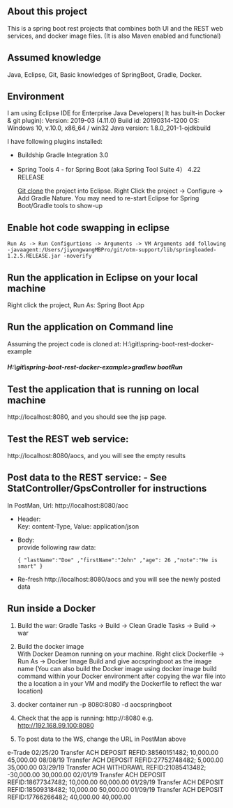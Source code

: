 ## About this project
This is a spring boot rest projects that combines both UI and the REST web services, and docker image files.
(It is also Maven enabled and functional)

## Assumed  knowledge
Java, Eclipse, Git, Basic knowledges of SpringBoot, Gradle, Docker.
 
## Environment
I am using 
	Eclipse IDE for Enterprise Java Developers( It has built-in Docker & git plugin):
	Version: 2019-03 (4.11.0)
	Build id: 20190314-1200
	OS: Windows 10, v.10.0, x86_64 / win32
	Java version: 1.8.0_201-1-ojdkbuild

I have following plugins installed:
- Buildship Gradle Integration 3.0
- Spring Tools 4 - for Spring Boot (aka Spring Tool Suite 4） 4.22 RELEASE
	

  [Git clone](https://github.com/jywang919/otm-support) the project into Eclipse.
  Right Click the project -> Configure -> Add Gradle Nature.
  You may need to re-start Eclipse for Spring Boot/Gradle tools to show-up
## Enable hot code swapping in eclipse
	Run As -> Run Configurtions -> Arguments -> VM Arguments add following -javaagent:/Users/jiyongwangMBPro/git/otm-support/lib/springloaded-1.2.5.RELEASE.jar -noverify
	
## Run the application in Eclipse on your local machine
Right click the project, Run As: Spring Boot App

## Run the application on Command line
Assuming the project code is cloned at: H:\git\spring-boot-rest-docker-example
##### H:\git\spring-boot-rest-docker-example>gradlew bootRun

## Test the application that is running on local machine
http://localhost:8080, and you should see the jsp page.

## Test the REST web service:
http://localhost:8080/aocs, and you will see the empty results

## Post data to the REST service:  - See StatController/GpsController for instructions

In PostMan,
Url: http://localhost:8080/aoc

- Header:  
       Key: content-Type,
        Value: application/json

- Body:    
      provide following raw data:
      
      { "lastName":"Doe" ,"firstName":"John" ,"age": 26 ,"note":"He is smart" }

- Re-fresh http://localhost:8080/aocs and you will see the newly posted data
 
 
## Run inside a Docker
1.	Build the war:
	Gradle Tasks -> Build -> Clean
	Gradle Tasks -> Build -> war

2.	Build the docker image	
	With Docker Deamon running on your machine.
	Right click Dockerfile -> Run As -> Docker Image Build and give aocspringboot as the image name
	(You can also build the Docker image using docker image build command within your Docker environment after copying the war file into the a location a in your VM and modify the Dockerfile to reflect the war location)  
	
3.	docker container run -p 8080:8080 -d aocspringboot

4.	Check that the app is running:
	http://<IP of your docker VM>:8080 e.g. http://192.168.99.100:8080 
	
5.	To post data to the WS, change the URL in PostMan above	


e-Trade 
 02/25/20	  Transfer  	 	  ACH DEPOSIT REFID:38560151482;	 	10,000.00	45,000.00
 08/08/19	  Transfer  	 	  ACH DEPOSIT REFID:27752748482;	 	5,000.00	35,000.00
 03/29/19	  Transfer  	 	  ACH WITHDRAWL REFID:21085413482;	 	-30,000.00	30,000.00
 02/01/19	  Transfer  	 	  ACH DEPOSIT REFID:18677347482;	 	10,000.00	60,000.00
 01/29/19	  Transfer  	 	  ACH DEPOSIT REFID:18509318482;	 	10,000.00	50,000.00
 01/09/19	  Transfer  	 	  ACH DEPOSIT REFID:17766266482;	 	40,000.00	40,000.00


